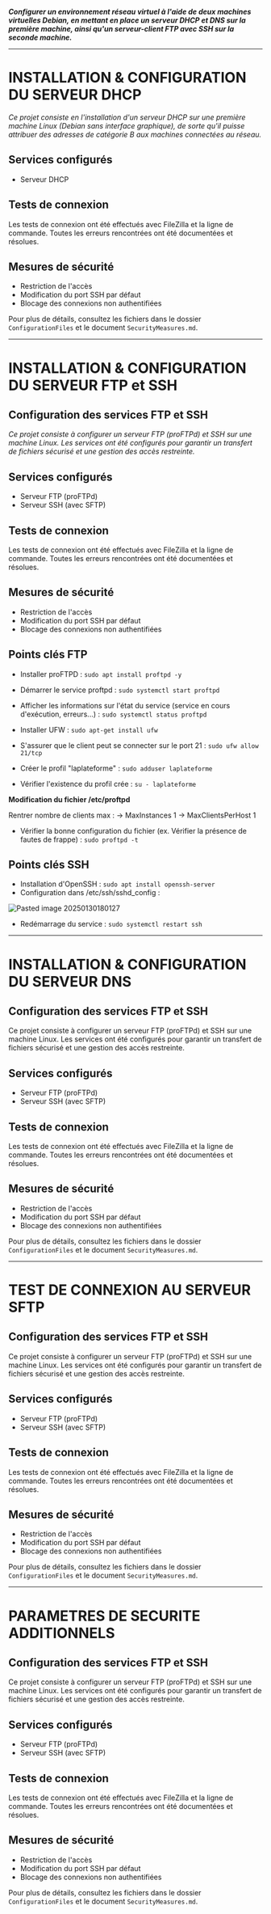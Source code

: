 ***Configurer un environnement réseau virtuel à l'aide de deux machines virtuelles Debian, en mettant en place un serveur DHCP et DNS sur la première machine, ainsi qu'un serveur-client FTP avec SSH sur la seconde machine.***

***
# INSTALLATION & CONFIGURATION DU SERVEUR DHCP
*Ce projet consiste en l'installation d'un serveur DHCP sur une première machine Linux (Debian sans interface graphique), de sorte qu'il puisse attribuer des adresses de catégorie B aux machines connectées au réseau.*

## Services configurés
- Serveur DHCP



##  Tests de connexion
Les tests de connexion ont été effectués avec FileZilla et la ligne de commande. Toutes les erreurs rencontrées ont été documentées et résolues.

## Mesures de sécurité
- Restriction de l'accès
- Modification du port SSH par défaut
- Blocage des connexions non authentifiées

Pour plus de détails, consultez les fichiers dans le dossier `ConfigurationFiles` et le document `SecurityMeasures.md`.

***
# INSTALLATION & CONFIGURATION DU SERVEUR FTP et SSH
## Configuration des services FTP et SSH
*Ce projet consiste à configurer un serveur FTP (proFTPd) et SSH sur une machine Linux. Les services ont été configurés pour garantir un transfert de fichiers sécurisé et une gestion des accès restreinte.*

## Services configurés
- Serveur FTP (proFTPd)
- Serveur SSH (avec SFTP)

##  Tests de connexion
Les tests de connexion ont été effectués avec FileZilla et la ligne de commande. Toutes les erreurs rencontrées ont été documentées et résolues.

## Mesures de sécurité
- Restriction de l'accès
- Modification du port SSH par défaut
- Blocage des connexions non authentifiées

## Points clés FTP

- Installer proFTPD : `sudo apt install proftpd -y`

- Démarrer le service proftpd : `sudo systemctl start proftpd`

- Afficher les informations sur l'état du service (service en cours d'exécution, erreurs...) :  `sudo systemctl status proftpd` 

- Installer UFW :  `sudo apt-get install ufw`
- S'assurer que le client peut se connecter sur le port 21 : `sudo ufw allow 21/tcp`

- Créer le profil "laplateforme" : `sudo adduser laplateforme`

- Vérifier l'existence du profil crée : `su - laplateforme`


**Modification du fichier /etc/proftpd**

Rentrer nombre de clients max :
	-> MaxInstances 1
	-> MaxClientsPerHost 1

- Vérifier la bonne configuration du fichier (ex. Vérifier la présence de fautes de frappe) : `sudo proftpd -t` 

## Points clés SSH
- Installation d'OpenSSH : `sudo apt install openssh-server`
- Configuration dans /etc/ssh/sshd_config :

![Pasted image 20250130180127](https://github.com/user-attachments/assets/5290ba4e-f00a-494b-a24e-196c12ea9baa)

- Redémarrage du service : `sudo systemctl restart ssh`
***

# INSTALLATION & CONFIGURATION DU SERVEUR DNS
## Configuration des services FTP et SSH
Ce projet consiste à configurer un serveur FTP (proFTPd) et SSH sur une machine Linux. Les services ont été configurés pour garantir un transfert de fichiers sécurisé et une gestion des accès restreinte.

## Services configurés
- Serveur FTP (proFTPd)
- Serveur SSH (avec SFTP)

##  Tests de connexion
Les tests de connexion ont été effectués avec FileZilla et la ligne de commande. Toutes les erreurs rencontrées ont été documentées et résolues.

## Mesures de sécurité
- Restriction de l'accès
- Modification du port SSH par défaut
- Blocage des connexions non authentifiées

Pour plus de détails, consultez les fichiers dans le dossier `ConfigurationFiles` et le document `SecurityMeasures.md`.


***

# TEST DE CONNEXION AU SERVEUR SFTP
## Configuration des services FTP et SSH
Ce projet consiste à configurer un serveur FTP (proFTPd) et SSH sur une machine Linux. Les services ont été configurés pour garantir un transfert de fichiers sécurisé et une gestion des accès restreinte.

## Services configurés
- Serveur FTP (proFTPd)
- Serveur SSH (avec SFTP)

##  Tests de connexion
Les tests de connexion ont été effectués avec FileZilla et la ligne de commande. Toutes les erreurs rencontrées ont été documentées et résolues.

## Mesures de sécurité
- Restriction de l'accès
- Modification du port SSH par défaut
- Blocage des connexions non authentifiées

Pour plus de détails, consultez les fichiers dans le dossier `ConfigurationFiles` et le document `SecurityMeasures.md`.
***

# PARAMETRES DE SECURITE ADDITIONNELS
## Configuration des services FTP et SSH
Ce projet consiste à configurer un serveur FTP (proFTPd) et SSH sur une machine Linux. Les services ont été configurés pour garantir un transfert de fichiers sécurisé et une gestion des accès restreinte.

## Services configurés
- Serveur FTP (proFTPd)
- Serveur SSH (avec SFTP)

##  Tests de connexion
Les tests de connexion ont été effectués avec FileZilla et la ligne de commande. Toutes les erreurs rencontrées ont été documentées et résolues.

## Mesures de sécurité
- Restriction de l'accès
- Modification du port SSH par défaut
- Blocage des connexions non authentifiées

Pour plus de détails, consultez les fichiers dans le dossier `ConfigurationFiles` et le document `SecurityMeasures.md`.

